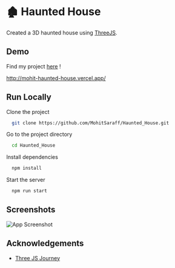 
# 🏚️ Haunted House

Created a 3D haunted house using [ThreeJS](https://threejs.org/).

## Demo

Find my project [here](http://mohit-haunted-house.vercel.app/) !

http://mohit-haunted-house.vercel.app/
## Run Locally

Clone the project

```bash
  git clone https://github.com/MohitSaraff/Haunted_House.git
```

Go to the project directory

```bash
  cd Haunted_House
```

Install dependencies

```bash
  npm install
```

Start the server

```bash
  npm run start
```


## Screenshots

![App Screenshot](https://github.com/MohitSaraff/Haunted_House/blob/master/static/screenshot/Screenshot%202022-11-24%20at%205.03.37%20PM.png?raw=true)


## Acknowledgements

 - [Three JS Journey](https://threejs-journey.com/)

